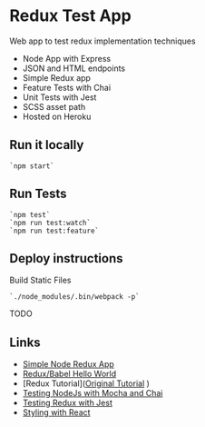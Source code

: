 Redux Test App
==============

Web app to test redux implementation techniques
 
* Node App with Express
* JSON and HTML endpoints
* Simple Redux app
* Feature Tests with Chai
* Unit Tests with Jest
* SCSS asset path
* Hosted on Heroku
    
Run it locally
--------------

    `npm start`

Run Tests
---------

    `npm test`
    `npm run test:watch`
    `npm run test:feature`

Deploy instructions
-------------------

Build Static Files

    `./node_modules/.bin/webpack -p`

TODO

Links
-----

* [Simple Node Redux App](https://github.com/Ashdown/node-redux)
* [Redux/Babel Hello World](https://github.com/helols/so-hello-world)
* [Redux Tutorial]([Original Tutorial](http://www.jchapron.com/2015/08/14/getting-started-with-redux/) )
* [Testing NodeJs with Mocha and Chai](http://mherman.org/blog/2015/09/10/testing-node-js-with-mocha-and-chai/#.WPJ7vVMrK9Y)
* [Testing Redux with Jest](http://redux.js.org/docs/recipes/WritingTests.html)
* [Styling with React](http://hugogiraudel.com/2015/06/18/styling-react-components-in-sass/)